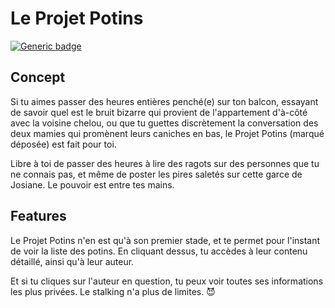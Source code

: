 # Le Projet Potins

[![Generic badge](https://https://img.shields.io/badge/Apotre%20de-Boris-green.svg)](https://shields.io/)


## Concept

Si tu aimes passer des heures entières penché(e) sur ton balcon, essayant de savoir quel est le bruit bizarre qui provient de l'appartement d'à-côté avec la voisine chelou, 
ou que tu guettes discrètement la conversation des deux mamies qui promènent leurs caniches en bas, le Projet Potins (marqué déposée) est fait pour toi.

Libre à toi de passer des heures à lire des ragots sur des personnes que tu ne connais pas, et même de poster les pires saletés sur cette garce de Josiane.
Le pouvoir est entre tes mains.


## Features

Le Projet Potins n'en est qu'à son premier stade, et te permet pour l'instant de voir la liste des potins.
En cliquant dessus, tu accèdes à leur contenu détaillé, ainsi qu'à leur auteur.

Et si tu cliques sur l'auteur en question, tu peux voir toutes ses informations les plus privées. Le stalking n'a plus de limites. 😈